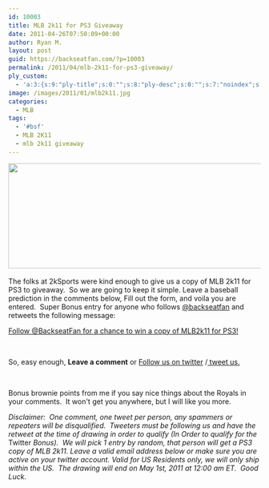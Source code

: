 ```yaml
---
id: 10003
title: MLB 2k11 for PS3 Giveaway
date: 2011-04-26T07:50:09+00:00
author: Ryan M.
layout: post
guid: https://backseatfan.com/?p=10003
permalink: /2011/04/mlb-2k11-for-ps3-giveaway/
ply_custom:
  - 'a:3:{s:9:"ply-title";s:0:"";s:8:"ply-desc";s:0:"";s:7:"noindex";s:0:"";}'
image: /images/2011/01/mlb2k11.jpg
categories:
  - MLB
tags:
  - '#bsf'
  - MLB 2K11
  - mlb 2k11 giveaway
---
```


<div class="entry">
  <p>
    <img class="aligncenter size-full wp-image-9543" title="longoriamlbk11" src="/images/2011/02/longoriamlbk11.jpg" alt="" width="600" height="210" srcset="/images/2011/02/longoriamlbk11.jpg 600w, /images/2011/02/longoriamlbk11-300x105.jpg 300w" sizes="(max-width: 600px) 100vw, 600px" />
  </p>

  <p>
    The folks at 2kSports were kind enough to give us a copy of MLB 2k11 for PS3 to giveaway.  So we are going to keep it simple. Leave a baseball prediction in the comments below, Fill out the form, and voila you are entered.  Super Bonus entry for anyone who follows <a href="https://www.twitter.com/backseatfan">@backseatfan</a> and retweets the following message:
  </p>

  <p>
    <a href="https://clicktotweet.com/O5Hf0">Follow @BackseatFan for a chance to win a copy of MLB2k11 for PS3!</a>
  </p>

  <p>
    &nbsp;
  </p>

  <p>
    So, easy enough, <strong>Leave a comment</strong> or <a href="https://www.twitter.com/backseatfan">Follow us on twitter</a> /<a href="https://clicktotweet.com/O5Hf0"> tweet us.</a>
  </p>

  <p>
    &nbsp;
  </p>

  <p>
    Bonus brownie points from me if you say nice things about the Royals in your comments.  It won't get you anywhere, but I will like you more.
  </p>

  <p>
    <em>Disclaimer:  One comment, one tweet per person, any spammers or repeaters will be disqualified.  Tweeters must be following us and have the retweet at the time of drawing in order to qualify (In Order to qualify for the </em>Twitter<em> Bonus).  We will pick 1 entry by random, that person will get a PS3 copy of MLB 2k11. Leave a valid email address below or make sure you are active on your twitter account. <em>Valid for US Residents only, we will only ship within the US.  The drawing will end on May 1st, 2011 at 12:00 am ET.  Good Luck.</em></em>
  </p>
</div>
